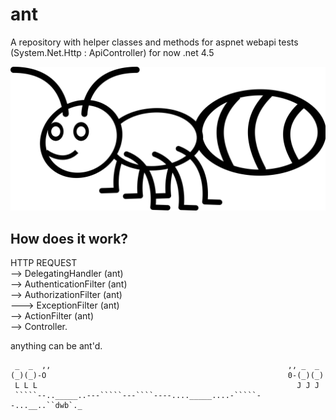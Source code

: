 # ant
A repository with helper classes and methods for aspnet webapi tests (System.Net.Http : ApiController) for now .net 4.5

![ant](https://raw.githubusercontent.com/jkone27/ant/master/Pics/ant-gammillian.png)



## How does it work?  

HTTP REQUEST  
--> DelegatingHandler (ant)  
--> AuthenticationFilter (ant)  
--> AuthorizationFilter (ant)  
---> ExceptionFilter (ant)  
--> ActionFilter (ant)  
--> Controller.  
  
anything can be ant'd.

<!-- language: lang-none -->
     _  _  ,,                                                     ,, _  _
    (_)(_)-O                                                      0-(_)(_)
     L L L                                                          J J J
     `````--.._____..---`````---````----...._____....-`````--...__..``dwb`._


